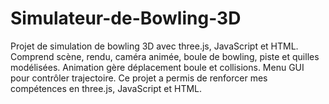 # Simulateur-de-Bowling-3D
Projet de simulation de bowling 3D avec three.js, JavaScript et HTML. Comprend scène, rendu, caméra animée, boule de bowling, piste et quilles modélisées. Animation gère déplacement boule et collisions. Menu GUI pour contrôler trajectoire. Ce projet a permis de renforcer mes compétences en three.js, JavaScript et HTML.
